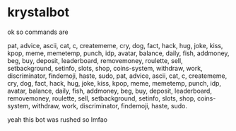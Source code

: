 # krystalbot

ok so commands are

pat, advice, ascii, cat, c, creatememe, cry, dog, fact, hack, hug, joke, kiss, kpop, meme, memetemp, punch, idp, avatar, balance, daily, fish, addmoney, beg, buy, deposit, leaderboard, removemoney, roulette, sell, setbackground, setinfo, slots, shop, coins-system, withdraw, work, discriminator, findemoji, haste, sudo, pat, advice, ascii, cat, c, creatememe, cry, dog, fact, hack, hug, joke, kiss, kpop, meme, memetemp, punch, idp, avatar, balance, daily, fish, addmoney, beg, buy, deposit, leaderboard, removemoney, roulette, sell, setbackground, setinfo, slots, shop, coins-system, withdraw, work, discriminator, findemoji, haste, sudo.

yeah this bot was rushed so lmfao
